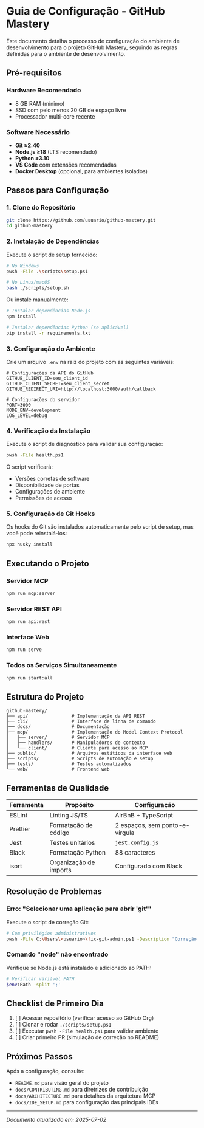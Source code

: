 # Guia de Configuração - GitHub Mastery

Este documento detalha o processo de configuração do ambiente de desenvolvimento para o projeto GitHub Mastery, seguindo as regras definidas para o ambiente de desenvolvimento.

## Pré-requisitos

### Hardware Recomendado

- 8 GB RAM (mínimo)
- SSD com pelo menos 20 GB de espaço livre
- Processador multi-core recente

### Software Necessário

- **Git ≥2.40**
- **Node.js ≥18** (LTS recomendado)
- **Python ≥3.10**
- **VS Code** com extensões recomendadas
- **Docker Desktop** (opcional, para ambientes isolados)

## Passos para Configuração

### 1. Clone do Repositório

```bash
git clone https://github.com/usuario/github-mastery.git
cd github-mastery
```

### 2. Instalação de Dependências

Execute o script de setup fornecido:

```bash
# No Windows
pwsh -File .\scripts\setup.ps1

# No Linux/macOS
bash ./scripts/setup.sh
```

Ou instale manualmente:

```bash
# Instalar dependências Node.js
npm install

# Instalar dependências Python (se aplicável)
pip install -r requirements.txt
```

### 3. Configuração do Ambiente

Crie um arquivo `.env` na raiz do projeto com as seguintes variáveis:

```
# Configurações da API do GitHub
GITHUB_CLIENT_ID=seu_client_id
GITHUB_CLIENT_SECRET=seu_client_secret
GITHUB_REDIRECT_URI=http://localhost:3000/auth/callback

# Configurações do servidor
PORT=3000
NODE_ENV=development
LOG_LEVEL=debug
```

### 4. Verificação da Instalação

Execute o script de diagnóstico para validar sua configuração:

```bash
pwsh -File health.ps1
```

O script verificará:

- Versões corretas de software
- Disponibilidade de portas
- Configurações de ambiente
- Permissões de acesso

### 5. Configuração de Git Hooks

Os hooks do Git são instalados automaticamente pelo script de setup, mas você pode reinstalá-los:

```bash
npx husky install
```

## Executando o Projeto

### Servidor MCP

```bash
npm run mcp:server
```

### Servidor REST API

```bash
npm run api:rest
```

### Interface Web

```bash
npm run serve
```

### Todos os Serviços Simultaneamente

```bash
npm run start:all
```

## Estrutura do Projeto

```
github-mastery/
├── api/                # Implementação da API REST
├── cli/                # Interface de linha de comando
├── docs/               # Documentação
├── mcp/                # Implementação do Model Context Protocol
│   ├── server/         # Servidor MCP
│   ├── handlers/       # Manipuladores de contexto
│   └── client/         # Cliente para acesso ao MCP
├── public/             # Arquivos estáticos da interface web
├── scripts/            # Scripts de automação e setup
├── tests/              # Testes automatizados
└── web/                # Frontend web
```

## Ferramentas de Qualidade

| Ferramenta | Propósito              | Configuração                   |
| ---------- | ---------------------- | ------------------------------ |
| ESLint     | Linting JS/TS          | AirBnB + TypeScript            |
| Prettier   | Formatação de código   | 2 espaços, sem ponto-e-vírgula |
| Jest       | Testes unitários       | `jest.config.js`               |
| Black      | Formatação Python      | 88 caracteres                  |
| isort      | Organização de imports | Configurado com Black          |

## Resolução de Problemas

### Erro: "Selecionar uma aplicação para abrir 'git'"

Execute o script de correção Git:

```bash
# Com privilégios administrativos
pwsh -File C:\Users\<usuario>\fix-git-admin.ps1 -Description "Correção Git"
```

### Comando "node" não encontrado

Verifique se Node.js está instalado e adicionado ao PATH:

```bash
# Verificar variável PATH
$env:Path -split ';'
```

## Checklist de Primeiro Dia

1. [ ] Acessar repositório (verificar acesso ao GitHub Org)
2. [ ] Clonar e rodar `./scripts/setup.ps1`
3. [ ] Executar `pwsh -File health.ps1` para validar ambiente
4. [ ] Criar primeiro PR (simulação de correção no README)

## Próximos Passos

Após a configuração, consulte:

- `README.md` para visão geral do projeto
- `docs/CONTRIBUTING.md` para diretrizes de contribuição
- `docs/ARCHITECTURE.md` para detalhes da arquitetura MCP
- `docs/IDE_SETUP.md` para configuração das principais IDEs

---

_Documento atualizado em: 2025-07-02_
